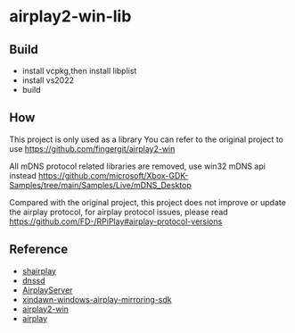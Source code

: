 # airplay2-win-lib

## Build

- install vcpkg,then  install libplist
- install vs2022
- build

## How

This project is only used as a library
You can refer to the original project to use  https://github.com/fingergit/airplay2-win

All mDNS protocol related libraries are removed,  use win32 mDNS api  instead
https://github.com/microsoft/Xbox-GDK-Samples/tree/main/Samples/Live/mDNS_Desktop

Compared with the original project, this project does not improve or update the airplay protocol, for airplay protocol issues, please read https://github.com/FD-/RPiPlay#airplay-protocol-versions

## Reference

- [shairplay](https://github.com/juhovh/shairplay) 
- [dnssd](https://github.com/jevinskie/mDNSResponder)
- [AirplayServer](https://github.com/KqSMea8/AirplayServer)
- [xindawn-windows-airplay-mirroring-sdk](https://github.com/xindawndev/xindawn-windows-airplay-mirroring-sdk)
- [airplay2-win](https://github.com/fingergit/airplay2-win)
- [airplay](https://github.com/FD-/RPiPla)

